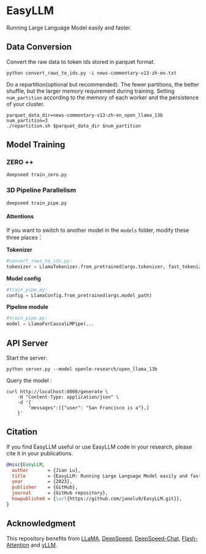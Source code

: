 # EasyLLM

Running Large Language Model easily and faster.

## Data Conversion

Convert the raw data to token ids stored in parquet format.

```shell
python convert_raws_to_ids.py -i news-commentary-v13-zh-en.txt
```

Do a repartition(optional but recommended).  The fewer partitions, the better shuffle, but the larger memory requirement during training. Setting `num_partition` according to the memory of each worker and the persistence of your cluster.

```shell
parquet_data_dir=news-commentary-v13-zh-en_open_llama_13b
num_partition=3
./repartition.sh $parquet_data_dir $num_partition
```



## Model Training

### ZERO ++

```shell
deepseed train_zero.py
```

### 3D Pipeline Parallelism

```shell
deepseed train_pipe.py
```

#### Attentions

If you want to switch to another model in the `models` folder,  modify these three places：

**Tokenizer**

```python
#convert_raws_to_ids.py:
tokenizer = LlamaTokenizer.from_pretrained(args.tokenizer, fast_tokenizer = True, add_bos_token = True)
```

**Model config**

```python
#train_pipe.py:
config = LlamaConfig.from_pretrained(args.model_path)
```

 **Pipeline module**

```python
#train_pipe.py:
model = LlamaForCausalLMPipe(...
```

## API Server

Start the server:

```shell
python server.py --model openlm-research/open_llama_13b
```

Query the model :

```sehll
curl http://localhost:8000/generate \
    -H "Content-Type: application/json" \
    -d '{
        "messages":[{"user": "San Francisco is a"},]
    }'
```

## Citation

If you find EasyLLM useful or use EasyLLM  code  in your research, please cite it in your publications.

```bibtex
@misc{EasyLLM,
  author       = {Jian Lu},
  title        = {EasyLLM: Running Large Language Model easily and faster},
  year         = {2023},
  publisher    = {GitHub},
  journal      = {GitHub repository},
  howpublished = {\url{https://github.com/janelu9/EasyLLM.git}},
}
```

## Acknowledgment

This repository benefits from [LLaMA](https://ai.facebook.com/blog/large-language-model-llama-meta-ai), [DeepSpeed](https://github.com/microsoft/DeepSpeed), [DeepSpeed-Chat](https://github.com/microsoft/DeepSpeedExamples/tree/HEAD/applications/DeepSpeed-Chat), [Flash-Attention](https://github.com/Dao-AILab/flash-attention.git) and [vLLM](https://github.com/vllm-project/vllm).
